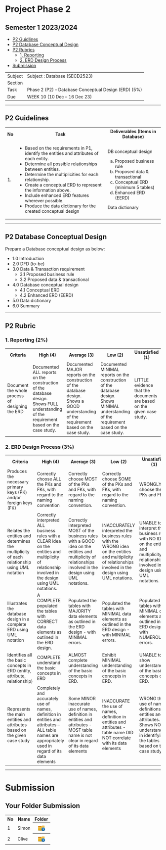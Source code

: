 # Project Phase 2
## Semester 1 2023/2024


- [P2 Guidlines](https://github.com/IzyanIzzatiK/SECD2523-Database/blob/main/project/phase%202/README.md#p2-guidelines)
- [P2 Database Conceptual Design](https://github.com/IzyanIzzatiK/SECD2523-Database/blob/main/project/phase%202/README.md#p2-database-conceptual-design)
- [P2 Rubrics](https://github.com/IzyanIzzatiK/SECD2523-Database/blob/main/project/phase%202/README.md#p2-rubric)
  - [1. Reporting](https://github.com/IzyanIzzatiK/SECD2523-Database/blob/main/project/phase%202/README.md#1-reporting-2)
  - [2. ERD Design Process ](https://github.com/IzyanIzzatiK/SECD2523-Database/blob/main/project/phase%202/README.md#2erd-design-process-3)
- [Submission](https://github.com/IzyanIzzatiK/SECD2523-Database/blob/main/project/phase%202/README.md#submission)




<table>
  <tr>
    <td>Subject</td>
    <td>Subject	:	Database (SECD2523)</td>
  </tr><tr>
    <td>Section</td>
    <td></td>
  </tr><tr>
    <td>Task</td>
    <td>Phase 2 (P2) – Database Conceptual Design (ERD) (5%)</td>
  </tr><tr>
    <td>Due</td>
    <td>WEEK 10 (10 Dec – 16 Dec 23)</td>
  </tr>
</table>

---

## P2 Guidelines

<table>
  <tr>
    <th>No</th>
    <th>Task</th>
    <th>Deliverables (Items in Database)</th>
  </tr>
  <tr>
    <td>1.</td>
    <td>
      <ul>
          <li>Based on the requirements in P1, identify the entities and attributes of each entity. </li>
          <li>Determine all possible relationships between entities. </li>
          <li>Determine the multiplicities for each relationship. </li>
          <li>Create a conceptual ERD to represent the information above. </li>
          <li>Include enhanced ERD features wherever possible. </li>
          <li>Produce the data dictionary for the created conceptual design</li>
    </td>
    <td>
      DB conceptual design
      <ol  type="a">
        <li>Proposed business rule</li>
        <li>Proposed data & transactional</li>
        <li>Conceptual ERD (minimum 5 tables)</li>
        <li>Enhanced ERD (EERD)</li>
      </ol>
      Data dictionary
    </td>
  </tr>
</table>



 ---


## P2 Database Conceptual Design
Prepare a Database conceptual design as below:
- 1.0	Introduction
- 2.0	DFD (to-be)
- 3.0	Data & Transaction requirement
  - 3.1	Proposed business rule
  - 3.2	Proposed data & transactional
- 4.0	Database conceptual design
  - 4.1	Conceptual ERD
  - 4.2	Enhanced ERD (EERD)
- 5.0	Data dictionary
- 6.0	Summary

---

## P2 Rubric

### 1. Reporting (2%)

<table>
  <tr>
    <th>Criteria</th>
    <th>High (4)</th>
    <th>Average (3)</th>
    <th>Low (2)</th>
    <th>Unsatisfied (1)</th>
  </tr>
  <tr>
    <td>Document the whole process of designing the ERD</td>
    <td>Documented ALL reports on the construction of the database design. Shows FULL understanding of the requirement based on the case study.</td>
    <td>Documented MAJOR reports on the construction of the database design. Shows a GOOD understanding of the requirement based on the case study.</td>
    <td>Documented MINIMAL reports on the construction of the database design. Shows MINIMAL understanding of the requirement based on the case study.</td>
    <td>LITTLE evidence that the documents are based on the given case study.</td>
  </tr>
</table>

### 2.	ERD Design Process (3%)

<table>
  <tr>
    <th>Criteria</th>
    <th>High (4)</th>
    <th>Average (3)</th>
    <th>Low (2)</th>
    <th>Unsatisfied (1)</th>
  </tr>
  <tr>
    <td>Produces the necessary primary keys (PK) and/or foreign keys (FK)</td>
    <td>Correctly choose ALL the PKs and FKs, with regard to the naming convention</td>
    <td>Correctly choose MOST of the PKs and FKs, with regard to the naming convention.</td>
    <td>Correctly choose SOME of the PKs and FKs, with regard to the naming convention.</td>
    <td>WRONGLY choose the PKs and FKs.</td>
  </tr>  
  <tr>
    <td>Relates the entities and determines the multiplicity of each relationship using UML notation</td>
    <td>Correctly interpreted ALL business rules with a CLEAR idea on the entities and multiplicity of relationship involved in the design using UML notations. </td>
    <td>Correctly interpreted MOST of the business rules with a GOOD idea on the entities and multiplicity of relationships involved in the design using UML notations.</td>
    <td>INACCURATELY interpreted the business rules with the WRONG idea on the entities and multiplicity of relationships involved in the design using UML notations.  </td>
    <td>UNABLE to interpret the business rules with NO IDEA on the entities and multiplicity of relationships involved in the design using UML notations.</td>
  </tr>  
  <tr>
    <td>Illustrates the database design in a complete ERD using UML notation</td>
    <td>A COMPLETE populated the tables with CORRECT data elements as outlined in the ERD design.</td>
    <td>Populated the tables with MAJORITY data elements as outlined in the ERD design - with MINIMAL errors.</td>
    <td>Populated the tables with MINIMAL data elements as outlined in the ERD design - with MINIMAL errors.</td>
    <td>Populated the tables with MINIMAL data elements as outlined in the ERD design - with NUMEROUS errors.</td>
  </tr>  
  <tr>
    <td>Identifies all the basic concepts in ERD (entity, attribute, relationship)</td>
    <td>COMPLETE understand the basic concepts in ERD</td>
    <td>ALMOST complete understanding of the basic concepts in ERD.</td>
    <td>Exhibit MINIMAL understanding of the basic concepts in ERD.</td>
    <td>UNABLE to show understanding of the basic concepts of ERD.</td>
  </tr>  
  <tr>
    <td>Represents the main entities and attributes based on the given case study</td>
    <td>Completely and accurately use of names, definition in entities and attributes – ALL table names are appropriately used in regard of its data elements</td>
    <td>Some MINOR inaccurate use of names, definition in entities and attributes - MOST table name is not clear in regard of its data elements</td>
    <td>INACCURATE the use of names, definition in entities and attributes - table name DID NOT correlate with its data elements</td>
    <td>WRONG the use of names, definitions in entities and attributes. Shows NO understanding in identifying the tables based on the case study.</td>
  </tr>
</table>

---
# Submission

## Your Folder Submission

<table>
  <tr>
    <th>No</th>
    <th>Name</th>
    <th>Folder</th>
  </tr>
  <tr>
    <td>1</td>
    <td>Simon</td>
    <th><a href="submission" ><img src="../images/folder.png" width="24px" height="24px" ></a></th>
  </tr>
  <tr>
    <td>2</td>
    <td>Clive</td>
    <th><a href="submission" ><img src="../images/folder.png" width="24px" height="24px" ></a></th>
  </tr>
</table>
